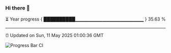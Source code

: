 ### Hi there 👋

⏳ Year progress { ██████████▁▁▁▁▁▁▁▁▁▁▁▁▁▁▁▁▁▁▁▁ } 35.63 %

---

⏰ Updated on Sun, 11 May 2025 01:00:36 GMT

![Progress Bar CI](https://github.com/Shyam-Makwana/GitHub-Actions-Demo/workflows/Progress%20Bar%20CI/badge.svg)
